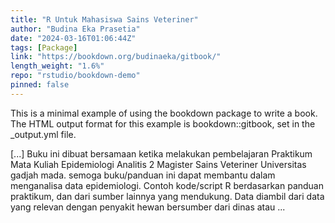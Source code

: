 ```yaml
---
title: "R Untuk Mahasiswa Sains Veteriner"
author: "Budina Eka Prasetia"
date: "2024-03-16T01:06:44Z"
tags: [Package]
link: "https://bookdown.org/budinaeka/gitbook/"
length_weight: "1.6%"
repo: "rstudio/bookdown-demo"
pinned: false
---
```


<p>This is a minimal example of using the bookdown package to write a book. The HTML output format for this example is bookdown::gitbook, set in the _output.yml file.</p> [...] Buku ini dibuat bersamaan ketika melakukan pembelajaran Praktikum Mata Kuliah Epidemiologi Analitis 2 Magister Sains Veteriner Universitas gadjah mada. semoga buku/panduan ini dapat membantu dalam menganalisa data epidemiologi. Contoh kode/script R berdasarkan panduan praktikum, dan dari sumber lainnya yang mendukung. Data diambil dari data yang relevan dengan penyakit hewan bersumber dari dinas atau ...

